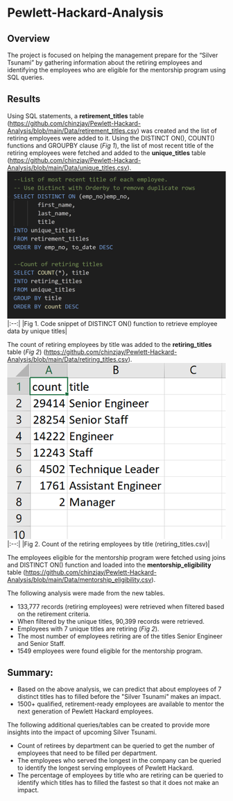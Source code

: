 # Pewlett-Hackard-Analysis
## Overview 
The project is focused on helping the management prepare for the “Silver Tsunami” by gathering information about the retiring employees and identifying the employees who are eligible for the mentorship program using SQL queries.

## Results
Using SQL statements, a **retirement_titles** table (https://github.com/chinzjay/Pewlett-Hackard-Analysis/blob/main/Data/retirement_titles.csv) was created and the list of retiring employees were added to it. Using the DISTINCT ON(), COUNT() functions and GROUPBY clause (*Fig 1*), the list of most recent title of the retiring employees were fetched and added to the **unique_titles** table (https://github.com/chinzjay/Pewlett-Hackard-Analysis/blob/main/Data/unique_titles.csv).
![code_snippet](https://github.com/chinzjay/Pewlett-Hackard-Analysis/blob/main/code_snippet.PNG)
|:--:|
|Fig 1. Code snippet of DISTINCT ON() function to retrieve employee data by unique titles|

The count of retiring employees by title was added to the **retiring_titles** table (*Fig 2*) (https://github.com/chinzjay/Pewlett-Hackard-Analysis/blob/main/Data/retiring_titles.csv). 
![title_count](https://github.com/chinzjay/Pewlett-Hackard-Analysis/blob/main/title_count.PNG)
|:--:|
|Fig 2. Count of the retiring employees by title (retiring_titles.csv)|

 The employees eligible for the mentorship program were fetched using joins and DISTINCT ON() function and loaded into the **mentorship_eligibility** table (https://github.com/chinzjay/Pewlett-Hackard-Analysis/blob/main/Data/mentorship_eligibility.csv).
 
The following analysis were made from the new tables.
 - 133,777 records (retiring employees) were retrieved when filtered based on the retirement criteria.
 - When filtered by the unique titles, 90,399 records were retrieved.
 - Employees with 7 unique titles are retiring (*Fig 2*).
 - The most number of employees retiring are of the titles Senior Engineer and Senior Staff.
 - 1549 employees were found eligible for the mentorship program.
 
## Summary:  
- Based on the above analysis, we can predict that about employees of 7 distinct titles has to filled before the "Silver Tsunami" makes an impact.
- 1500+ qualified, retirement-ready employees are available to mentor the next generation of Pewlett Hackard employees.

The following additional queries/tables can be created to provide more insights into the impact of upcoming Silver Tsunami.
- Count of retirees by department can be queried to get the number of employees that need to be filled per department.
- The employees who served the longest in the company can be queried to identify the longest serving employees of Pewlett Hackard.
- The percentage of employees by title who are retiring can be queried to identify which titles has to filled the fastest so that it does not make an impact.
